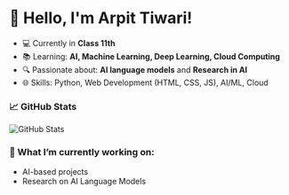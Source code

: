 # 👋 Hello, I'm Arpit Tiwari!

- 💻 Currently in **Class 11th**
- 📚 Learning: **AI, Machine Learning, Deep Learning, Cloud Computing**
- 🔍 Passionate about: **AI language models** and **Research in AI**
- 🌐 Skills: Python, Web Development (HTML, CSS, JS), AI/ML, Cloud

### 📈 GitHub Stats
![GitHub Stats](https://github-readme-stats.vercel.app/api?username=yourusername&show_icons=true&theme=radical)

### 🌱 What I’m currently working on:
- AI-based projects
- Research on AI Language Models

<!---
arpittiwariraj/arpittiwariraj is a ✨ special ✨ repository because its `README.md` (this file) appears on your GitHub profile.
You can click the Preview link to take a look at your changes.
--->
